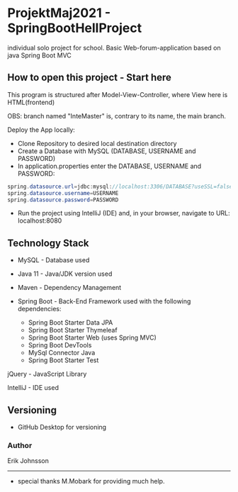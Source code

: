 # ProjektMaj2021 - SpringBootHellProject
individual solo project for school. 
Basic Web-forum-application based on java Spring Boot MVC


## How to open this project - Start here
This program is structured after Model-View-Controller,
where View here is HTML(frontend)

OBS: branch named "InteMaster" is, contrary to its name, the main branch.

Deploy the App locally:

* Clone Repository to desired local destination directory
* Create a Database with MySQL (DATABASE, USERNAME and PASSWORD)
* In application.properties enter the DATABASE, USERNAME and PASSWORD:
```Java
spring.datasource.url=jdbc:mysql://localhost:3306/DATABASE?useSSL=false&serverTimezone=UTC
spring.datasource.username=USERNAME
spring.datasource.password=PASSWORD
```
* Run the project using IntelliJ (IDE) and, in your browser, navigate to URL: localhost:8080


## Technology Stack
* MySQL - Database used

* Java 11 - Java/JDK version used

* Maven - Dependency Management

* Spring Boot - Back-End Framework used with the following dependencies:
    * Spring Boot Starter Data JPA
    * Spring Boot Starter Thymeleaf
    * Spring Boot Starter Web (uses Spring MVC)
    * Spring Boot DevTools
    * MySql Connector Java
    * Spring Boot Starter Test

jQuery - JavaScript Library

IntelliJ - IDE used

## Versioning
* GitHub Desktop for versioning

### Author
Erik Johnsson
___________________________________
* special thanks M.Mobark for providing much help.

